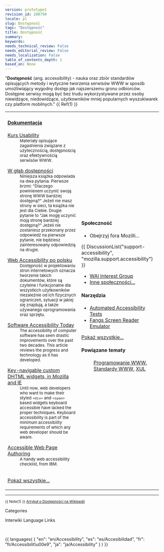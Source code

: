 ```yaml
---
version: prototype1
revision_id: 288798
locale: pl
slug: Dostępność
tags: "Dostępność"
title: Dostępność
summary: 
keywords: 
needs_technical_review: False
needs_editorial_review: False
needs_localization: False
table_of_contents_depth: 1
based_on: None
---
```

<p>
</p>
<div>
<p>"<b>Dostępność</b> (ang. accessibility) - nauka oraz zbiór standardów opisujących metody i wytyczne tworzenia serwisów WWW w sposób umożliwiający wygodny dostęp jak najszerszemu gronu odbiorców. Dostępne serwisy mogą być bez trudu wykorzystywane przez osoby niewidzące, niedowidzące, użytkowników mniej popularnych wyszukiwarek czy platform mobilnych." {{ Ref(1) }}
</p>
</div>
<table class="topicpage-table">
<tbody><tr><td>
<h4 id="Dokumentacja" name="Dokumentacja"> <a href="Special:Tags?tag=Dostępność&amp;language=pl">Dokumentacja</a> </h4>
<dl><dt><a class="external" href="http://www.kursusability.pl">Kurs Usability</a>
</dt><dd><small>Materiały opisujące zagadnienia związane z użytecznością, dostępnością oraz efektywnością serwisów WWW.</small>
</dd></dl>
<dl><dt><a class="external" href="http://mimas.ceti.pl/dia/">W głąb dostępności</a>
</dt><dd><small>Niniejsza książka odpowiada na dwa pytania. Pierwsze brzmi: "Dlaczego powinienem uczynić swoją stronę WWW bardziej dostępną?" Jeżeli nie masz strony w sieci, ta książka nie jest dla Ciebie. Drugie pytanie to "Jak mogę uczynić moją stronę bardziej dostępną?" Jeżeli nie zostaniesz przekonany przez odpowiedź na pierwsze pytanie, nie będziesz zainteresowany odpowiedzią na drugie.</small>
</dd></dl>
<dl><dt><a class="external" href="http://dwww.pl/">Web Accessibility po polsku</a>
</dt><dd><small>Dostępność w projektowaniu stron internetowych oznacza tworzenie takich dokumentów, które są czytelne i funkcjonalne dla wszystkich użytkowników niezależnie od ich fizycznych ograniczeń, sytuacji w jakiej się znajdują, a także używanego oprogramowania oraz sprzętu.</small>
</dd></dl>
<dl><dt> <a class="external" href="http://www.mozilla.org/access/today">Software Accessibility Today</a>
</dt><dd> <small>The accessibility of computer software has seen drastic improvements over the past two decades. This article reviews the progress and technology as it has developed.</small>
</dd></dl>
<dl><dt> <a class="external" href="http://www.mozilla.org/access/keyboard/tabindex.html">Key-navigable custom DHTML widgets, in Mozilla and IE</a>
</dt><dd> <small>Until now, web developers who want to make their styled <code>&lt;div&gt;</code> and <code>&lt;span&gt;</code> based widgets keyboard accessible have lacked the proper techniques. Keyboard accessibility is part of the minimum accessibility requirements of which any web developer should be aware.</small>
</dd></dl>
<dl><dt> <a class="external" href="http://www-306.ibm.com/able/guidelines/web/accessweb.html">Accessible Web Page Authoring</a>
</dt><dd> <small>A handy web accessibility checklist, from IBM.</small>
</dd></dl>
<p><br>
<span class="alllinks"><a href="Special:Tags?tag=Dostępność&amp;language=pl">Pokaż wszystkie...</a></span>
</p>
</td>
<td>
<h4 id="Spo.C5.82eczno.C5.9B.C4.87" name="Spo.C5.82eczno.C5.9B.C4.87"> Społeczność </h4>
<ul><li> Obejrzyj fora Mozilli...
</li></ul>
<p>{{ DiscussionList("support-accessibility", "mozilla.support.accessibility") }}
</p>
<ul><li> <a class="external" href="http://www.w3.org/WAI/IG/">WAI Interest Group</a>
</li><li> <a href="pl/Dost%c4%99pno%c5%9b%c4%87/Spo%c5%82eczno%c5%9b%c4%87">Inne społeczności...</a>
</li></ul>
<h4 id="Narz.C4.99dzia" name="Narz.C4.99dzia"> Narzędzia </h4>
<ul><li> <a class="external" href="http://www.mozilla.org/quality/embed/plans/accessibility/nsIAccessibleTestPlan.html">Automated Accessibility Tests</a>
</li><li> <a class="external" href="http://www.standards-schmandards.com/index.php?show/fangs">Fangs Screen Reader Emulator</a>
</li></ul>
<p><span class="alllinks"><a href="Special:Tags?tag=Dostępność:Narzędzia&amp;language=pl">Pokaż wszystkie...</a></span>
</p>
<h4 id="Powi.C4.85zane_tematy" name="Powi.C4.85zane_tematy"> Powiązane tematy </h4>
<dl><dd> <a href="pl/Programowanie_WWW">Programowanie WWW</a>, <a href="pl/Standardy_WWW">Standardy WWW</a>, <a href="pl/XUL">XUL</a>
</dd></dl>
<p><br>
</p>
</td>
</tr>
</tbody></table>
<hr>
<p><small>
{{ Note(1) }} <a class="external" href="http://pl.wikipedia.org/wiki/Dostępność">Artykuł o Dostępności na Wikipedii</a>
</small>
</p><p><span class="comment">Categories</span>
</p><p><span class="comment">Interwiki Language Links</span>
</p><p><br>
</p>{{ languages( { "en": "en/Accessibility", "es": "es/Accesibilidad", "fr": "fr/Accessibilit\u00e9", "ja": "ja/Accessibility" } ) }}

